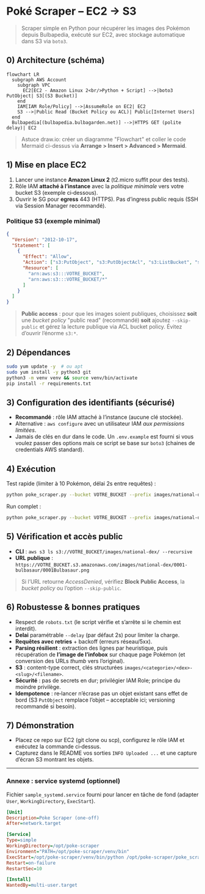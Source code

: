 # Poké Scraper – EC2 → S3

> Scraper simple en Python pour récupérer les images des Pokémon depuis Bulbapedia, exécuté sur EC2, avec stockage automatique dans S3 via `boto3`.

## 0) Architecture (schéma)

```mermaid
flowchart LR
  subgraph AWS Account
    subgraph VPC
      EC2[EC2 - Amazon Linux 2<br/>Python + Script] -->|boto3 PutObject| S3[(S3 Bucket)]
    end
    IAM[IAM Role/Policy] -->|AssumeRole on EC2| EC2
    S3 -->|Public Read (Bucket Policy ou ACL)| Public[Internet Users]
  end
  Bulbapedia[(bulbapedia.bulbagarden.net)] -->|HTTPS GET (polite delay)| EC2
```

> Astuce draw.io: créer un diagramme "Flowchart" et coller le code Mermaid ci-dessus via **Arrange > Insert > Advanced > Mermaid**.

## 1) Mise en place EC2

1. Lancer une instance **Amazon Linux 2** (t2.micro suffit pour des tests).
2. Rôle IAM **attaché à l’instance** avec la *politique minimale* vers votre bucket S3 (exemple ci‑dessous).
3. Ouvrir le SG pour **egress** 443 (HTTPS). Pas d’ingress public requis (SSH via Session Manager recommandé).

### Politique S3 (exemple minimal)

```json
{
  "Version": "2012-10-17",
  "Statement": [
    {
      "Effect": "Allow",
      "Action": ["s3:PutObject", "s3:PutObjectAcl", "s3:ListBucket", "s3:HeadBucket"],
      "Resource": [
        "arn:aws:s3:::VOTRE_BUCKET",
        "arn:aws:s3:::VOTRE_BUCKET/*"
      ]
    }
  ]
}
```

> **Public access** : pour que les images soient publiques, choisissez **soit** une *bucket policy* "public read" (recommandé) **soit** ajoutez `--skip-public` et gérez la lecture publique via ACL bucket policy. Évitez d’ouvrir l’énorme `s3:*`.

## 2) Dépendances

```bash
sudo yum update -y  # ou apt
sudo yum install -y python3 git
python3 -m venv venv && source venv/bin/activate
pip install -r requirements.txt
```

## 3) Configuration des identifiants (sécurisé)

- **Recommandé** : rôle IAM attaché à l’instance (aucune clé stockée).
- Alternative : `aws configure` avec un utilisateur IAM *aux permissions limitées*.
- Jamais de clés en dur dans le code. Un `.env.example` est fourni si vous voulez passer des options mais ce script se base sur `boto3` (chaines de credentials AWS standard).

## 4) Exécution

Test rapide (limiter à 10 Pokémon, délai 2s entre requêtes) :

```bash
python poke_scraper.py --bucket VOTRE_BUCKET --prefix images/national-dex --delay 2 --limit 10
```

Run complet :

```bash
python poke_scraper.py --bucket VOTRE_BUCKET --prefix images/national-dex --delay 2
```

## 5) Vérification et accès public

- **CLI** : `aws s3 ls s3://VOTRE_BUCKET/images/national-dex/ --recursive`
- **URL publique** : `https://VOTRE_BUCKET.s3.amazonaws.com/images/national-dex/0001-bulbasaur/0001Bulbasaur.png`

> Si l’URL retourne *AccessDenied*, vérifiez **Block Public Access**, la *bucket policy* ou l’option `--skip-public`.

## 6) Robustesse & bonnes pratiques

- Respect de `robots.txt` (le script vérifie et s’arrête si le chemin est interdit).
- **Delai** paramétrable `--delay` (par défaut 2s) pour limiter la charge.
- **Requêtes avec retries** + backoff (erreurs réseau/5xx).
- **Parsing résilient** : extraction des lignes par heuristique, puis récupération de **l’image de l’infobox** sur chaque page Pokémon (et conversion des URLs *thumb* vers l’original).
- **S3** : content-type correct, clés structurées `images/<categorie>/<dex>-<slug>/<filename>`.
- **Sécurité** : pas de secrets en dur; privilégier IAM Role; principe du moindre privilège.
- **Idempotence** : re‑lancer n’écrase pas un objet existant sans effet de bord (S3 `PutObject` remplace l’objet – acceptable ici; versioning recommandé si besoin).

## 7) Démonstration

- Placez ce repo sur EC2 (git clone ou scp), configurez le rôle IAM et exécutez la commande ci‑dessus.
- Capturez dans le README vos sorties `INFO Uploaded ...` et une capture d’écran S3 montrant les objets.

---

### Annexe : service systemd (optionnel)

Fichier `sample_systemd.service` fourni pour lancer en tâche de fond (adapter `User`, `WorkingDirectory`, `ExecStart`).

```ini
[Unit]
Description=Poke Scraper (one-off)
After=network.target

[Service]
Type=simple
WorkingDirectory=/opt/poke-scraper
Environment="PATH=/opt/poke-scraper/venv/bin"
ExecStart=/opt/poke-scraper/venv/bin/python /opt/poke-scraper/poke_scraper.py --bucket VOTRE_BUCKET --prefix images/national-dex --delay 2
Restart=on-failure
RestartSec=10

[Install]
WantedBy=multi-user.target
```